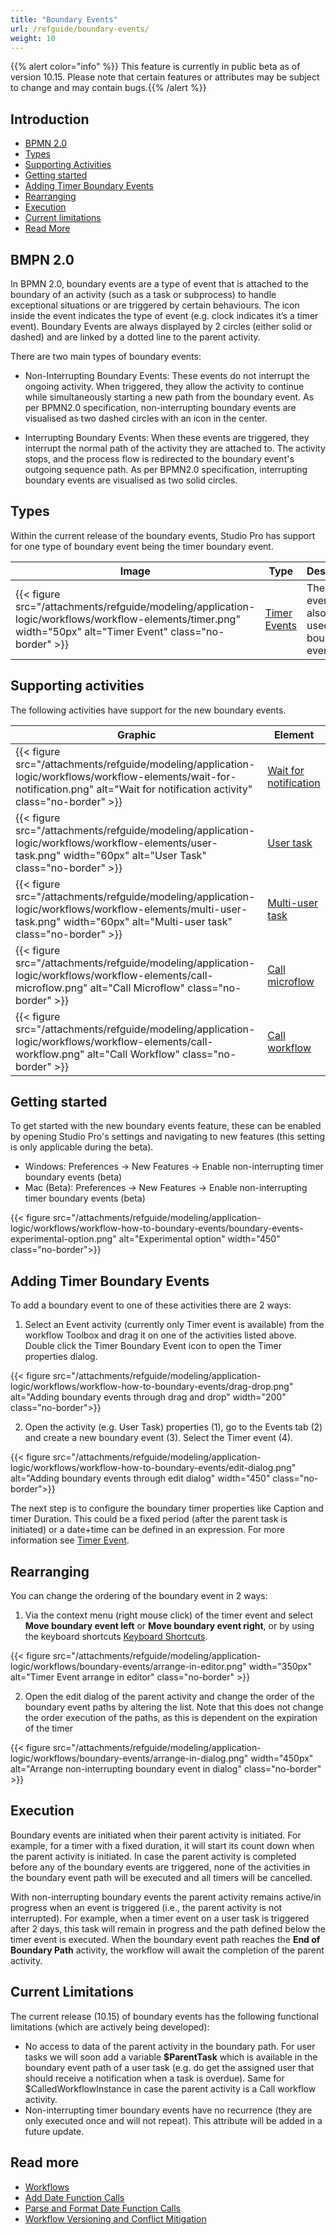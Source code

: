 ```yaml
---
title: "Boundary Events"
url: /refguide/boundary-events/
weight: 10
---
```


{{% alert color="info" %}}
This feature is currently in public beta as of version 10.15. Please note that certain features or attributes may be subject to change and may contain bugs.{{% /alert %}}

## Introduction

* [BPMN 2.0](#BPMN-2.0)
* [Types](#types)
* [Supporting Activities](#supporting-activities)
* [Getting started](#getting-started)
* [Adding Timer Boundary Events](#adding-timer-boundary-events)
* [Rearranging](#rearranging)
* [Execution](#execution)
* [Current limitations](#current-limitations)
* [Read More](#read-more)

## BMPN 2.0

In BPMN 2.0, boundary events are a type of event that is attached to the boundary of an activity (such as a task or subprocess) to handle exceptional situations or are triggered by certain behaviours. The icon inside the event indicates the type of event (e.g. clock indicates it’s a timer event). Boundary Events are always displayed by 2 circles (either solid or dashed) and are linked by a dotted line to the parent activity. 

There are two main types of boundary events:

- Non-Interrupting Boundary Events: These events do not interrupt the ongoing activity. When triggered, they allow the activity to continue while simultaneously starting a new path from the boundary event. As per BPMN2.0 specification, non-interrupting boundary events are visualised as two dashed circles with an icon in the center.

- Interrupting Boundary Events: When these events are triggered, they interrupt the normal path of the activity they are attached to. The activity stops, and the process flow is redirected to the boundary event's outgoing sequence path. As per BPMN2.0 specification, interrupting boundary events are visualised as two solid circles.

## Types

Within the current release of the boundary events, Studio Pro has support for one type of boundary event being the timer boundary event.

|Image | Type | Description|
|-------- | -------- | --------|
| {{< figure src="/attachments/refguide/modeling/application-logic/workflows/workflow-elements/timer.png" width="50px" alt="Timer Event" class="no-border" >}} | [Timer Events](/refguide/timer-event) | The Timer event can also be used as a boundary event.

## Supporting activities

The following activities have support for the new boundary events.

| Graphic                                                     | Element                           |
| ----------------------------------------------------------- | --------------------------------- |
| {{< figure src="/attachments/refguide/modeling/application-logic/workflows/workflow-elements/wait-for-notification.png" alt="Wait for notification activity" class="no-border" >}} | [Wait for notification](/refguide/wait-for-notification/)
| {{< figure src="/attachments/refguide/modeling/application-logic/workflows/workflow-elements/user-task.png" width="60px" alt="User Task" class="no-border" >}} | [User task](/refguide/user-task/) 
| {{< figure src="/attachments/refguide/modeling/application-logic/workflows/workflow-elements/multi-user-task.png" width="60px" alt="Multi-user task" class="no-border" >}} | [Multi-user task](/refguide/multi-user-task/)
| {{< figure src="/attachments/refguide/modeling/application-logic/workflows/workflow-elements/call-microflow.png" alt="Call Microflow" class="no-border" >}} | [Call microflow](/refguide/call-microflow/)
| {{< figure src="/attachments/refguide/modeling/application-logic/workflows/workflow-elements/call-workflow.png" alt="Call Workflow" class="no-border" >}} | [Call workflow](/refguide/call-workflow/)

## Getting started

To get started with the new boundary events feature, these can be enabled by opening Studio Pro's settings and navigating to new features (this setting is only applicable during the beta).

- Windows: Preferences -> New Features -> Enable non-interrupting timer boundary events (beta)
- Mac (Beta): Preferences -> New Features -> Enable non-interrupting timer boundary events (beta)

{{< figure src="/attachments/refguide/modeling/application-logic/workflows/workflow-how-to-boundary-events/boundary-events-experimental-option.png" alt="Experimental option" width="450" class="no-border">}}

## Adding Timer Boundary Events

To add a boundary event to one of these activities there are 2 ways:

1. Select an Event activity (currently only Timer event is available) from the workflow Toolbox and drag it on one of the activities listed above. Double click the Timer Boundary Event icon to open the Timer properties dialog.

{{< figure src="/attachments/refguide/modeling/application-logic/workflows/workflow-how-to-boundary-events/drag-drop.png" alt="Adding boundary events through drag and drop" width="200" class="no-border">}}

2. Open the activity (e.g. User Task) properties (1), go to the Events tab (2) and create a new boundary event (3). Select the Timer event (4).

{{< figure src="/attachments/refguide/modeling/application-logic/workflows/workflow-how-to-boundary-events/edit-dialog.png" alt="Adding boundary events through edit dialog" width="450" class="no-border">}}

The next step is to configure the boundary timer properties like Caption and timer Duration. This could be a fixed period (after the parent task is initiated) or a date+time can be defined in an expression. For more information see [Timer Event](/refguide/timer-event/).

## Rearranging

You can change the ordering of the boundary event in 2 ways:

1. Via the context menu (right mouse click) of the timer event and select **Move boundary event left** or **Move boundary event right**, or by using the keyboard shortcuts [Keyboard Shortcuts](/refguide/keyboard-shortcuts/#editors-only).
 
{{< figure src="/attachments/refguide/modeling/application-logic/workflows/boundary-events/arrange-in-editor.png" width="350px" alt="Timer Event arrange in editor" class="no-border" >}}

2. Open the edit dialog of the parent activity and change the order of the boundary event paths by altering the list. Note that this does not change the order execution of the paths, as this is dependent on the expiration of the timer

{{< figure src="/attachments/refguide/modeling/application-logic/workflows/boundary-events/arrange-in-dialog.png" width="450px" alt="Arrange non-interrupting boundary event in dialog" class="no-border" >}}

## Execution

Boundary events are initiated when their parent activity is initiated. For example, for a timer with a fixed duration, it will start its count down when the parent activity is initiated. In case the parent activity is completed before any of the boundary events are triggered, none of the activities in the boundary event path will be executed and all timers will be cancelled.

With non-interrupting boundary events the parent activity remains active/in progress when an event is triggered (i.e., the parent activity is not interrupted). For example, when a timer event on a user task is triggered after 2 days, this task will remain in progress and the path defined below the timer event is executed. When the boundary event path reaches the **End of Boundary Path** activity, the workflow will await the completion of the parent activity. 

## Current Limitations

The current release (10.15) of boundary events has the following functional limitations (which are actively being developed):

- No access to data of the parent activity in the boundary path. For user tasks we will soon add a variable **$ParentTask** which is available in the boundary event path of a user task (e.g. do get the assigned user that should receive a notification when a task is overdue). Same for $CalledWorkflowInstance in case the parent activity is a Call workflow activity.
- Non-interrupting timer boundary events have no recurrence (they are only executed once and will not repeat). This attribute will be added in a future update.

## Read more

* [Workflows](/refguide/workflows/)
* [Add Date Function Calls](/refguide/add-date-function-calls/)
* [Parse and Format Date Function Calls](/refguide/parse-and-format-date-function-calls/)
* [Workflow Versioning and Conflict Mitigation](/refguide/workflow-versioning/)